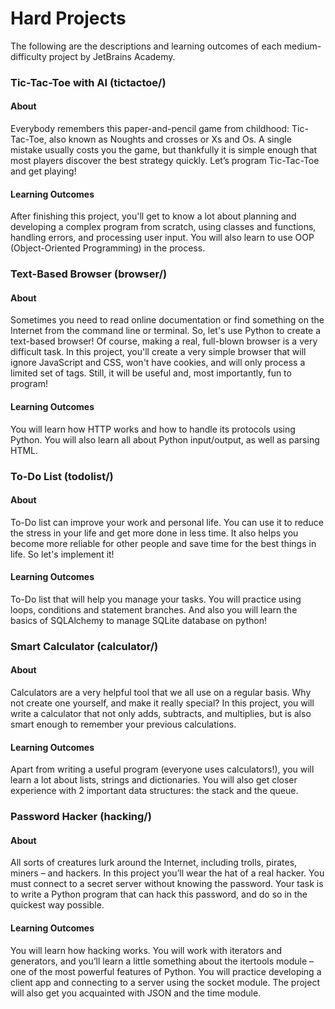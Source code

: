 # Hard Projects

The following are the descriptions and learning outcomes of each medium-difficulty project by JetBrains Academy.

### Tic-Tac-Toe with AI (tictactoe/)
#### About
Everybody remembers this paper-and-pencil game from childhood: Tic-Tac-Toe, also known as Noughts and crosses or Xs and Os. A single mistake usually costs you the game, but thankfully it is simple enough that most players discover the best strategy quickly. Let’s program Tic-Tac-Toe and get playing!
#### Learning Outcomes
After finishing this project, you'll get to know a lot about planning and developing a complex program from scratch, using classes and functions, handling errors, and processing user input. You will also learn to use OOP (Object-Oriented Programming) in the process.


### Text-Based Browser (browser/)
#### About
Sometimes you need to read online documentation or find something on the Internet from the command line or terminal. So, let's use Python to create a text-based browser! Of course, making a real, full-blown browser is a very difficult task. In this project, you'll create a very simple browser that will ignore JavaScript and CSS, won't have cookies, and will only process a limited set of tags. Still, it will be useful and, most importantly, fun to program!
#### Learning Outcomes
You will learn how HTTP works and how to handle its protocols using Python. You will also learn all about Python input/output, as well as parsing HTML.


### To-Do List (todolist/)
#### About
To-Do list can improve your work and personal life. You can use it to reduce the stress in your life and get more done in less time. It also helps you become more reliable for other people and save time for the best things in life. So let's implement it!
#### Learning Outcomes
To-Do list that will help you manage your tasks. You will practice using loops, conditions and statement branches. And also you will learn the basics of SQLAlchemy to manage SQLite database on python!


### Smart Calculator (calculator/)
#### About
Calculators are a very helpful tool that we all use on a regular basis. Why not create one yourself, and make it really special? In this project, you will write a calculator that not only adds, subtracts, and multiplies, but is also smart enough to remember your previous calculations.
#### Learning Outcomes
Apart from writing a useful program (everyone uses calculators!), you will learn a lot about lists, strings and dictionaries. You will also get closer experience with 2 important data structures: the stack and the queue.


### Password Hacker (hacking/)
#### About
All sorts of creatures lurk around the Internet, including trolls, pirates, miners – and hackers. In this project you’ll wear the hat of a real hacker. You must connect to a secret server without knowing the password. Your task is to write a Python program that can hack this password, and do so in the quickest way possible.
#### Learning Outcomes
You will learn how hacking works. You will work with iterators and generators, and you’ll learn a little something about the itertools module – one of the most powerful features of Python. You will practice developing a client app and connecting to a server using the socket module. The project will also get you acquainted with JSON and the time module.
